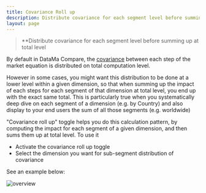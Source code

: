 ```yaml
---
title: Covariance Roll up
description: Distribute covariance for each segment level before summing up at total level
layout: page
---
```


> **Distribute covariance for each segment level before summing up at total level

By default in DataMa Compare, the [covariance]({{site.url}}/{{site.baseurl}}//core_app/compare/model/waterfall/covariance.html) between each step of the market equation is distributed on total computation level.

However in some cases, you might want this distribution to be done at a lower level within a given dimension, so that when summing up the impact of each steps for each segment of that dimension at total level, you end up with the exact same total.
This is particularly true when you systematically deep dive on each segment of a dimension (e.g. by Country) and also display to your end users the sum of all those segments (e.g. worldwide)

"Covariance roll up" toggle helps you do this calculation pattern, by computing the impact for each segment of a given dimension, and then sums them up at total level.
To use it
* Activate the covariance roll up toggle
* Select the dimension you want for sub-segment distribution of covariance

See an example below:

![overview]({{site.url}}/{{site.baseurl}}/core_app/old/compare/web_application/menu/images/covariance_rollup.gif)
